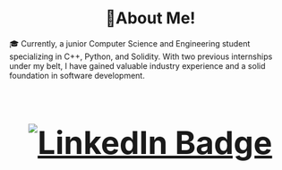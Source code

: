 
<h1>
  <div id="header" align="center">
  🚀About Me! 
</h1>
    
🎓 Currently, a junior Computer Science and Engineering student specializing in C++, Python, and Solidity. With two previous internships under my belt, I have gained valuable industry experience and a solid foundation in software development.


<h1>
    <div id="header" align="center">
<h1>
<div id="badges">
  <a href="www.linkedin.com/in/mertcoskuner">
    <img src="https://img.shields.io/badge/LinkedIn-blue?style=for-the-badge&logo=linkedin&logoColor=white" alt="LinkedIn Badge"/>
  </a>
</div>
